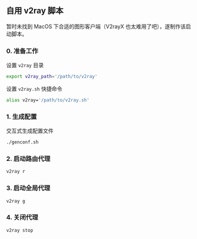 ## 自用 v2ray 脚本

暂时未找到 MacOS 下合适的图形客户端（V2rayX 也太难用了吧），遂制作该启动脚本。

### 0. 准备工作

设置 `v2ray` 目录

```bash
export v2ray_path='/path/to/v2ray'
```

设置 `v2ray.sh` 快捷命令

```bash
alias v2ray='/path/to/v2ray.sh'
```

### 1. 生成配置

交互式生成配置文件

```bash
./genconf.sh
```

### 2. 启动路由代理
```bash
v2ray r
```

### 3. 启动全局代理
```bash
v2ray g
```

### 4. 关闭代理
```bash
v2ray stop
```
